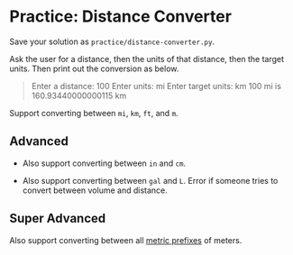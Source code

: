 # Practice: Distance Converter

Save your solution as `practice/distance-converter.py`.

Ask the user for a distance, then the units of that distance, then the target units.
Then print out the conversion as below.

> Enter a distance:
> 100
> Enter units:
> mi
> Enter target units:
> km
> 100 mi is 160.93440000000115 km

Support converting between `mi`, `km`, `ft`, and `m`.

## Advanced

*   Also support converting between `in` and `cm`.

*   Also support converting between `gal` and `L`.
    Error if someone tries to convert between volume and distance.

## Super Advanced

Also support converting between all [metric prefixes](https://en.wikipedia.org/wiki/Metric_prefix) of meters.
